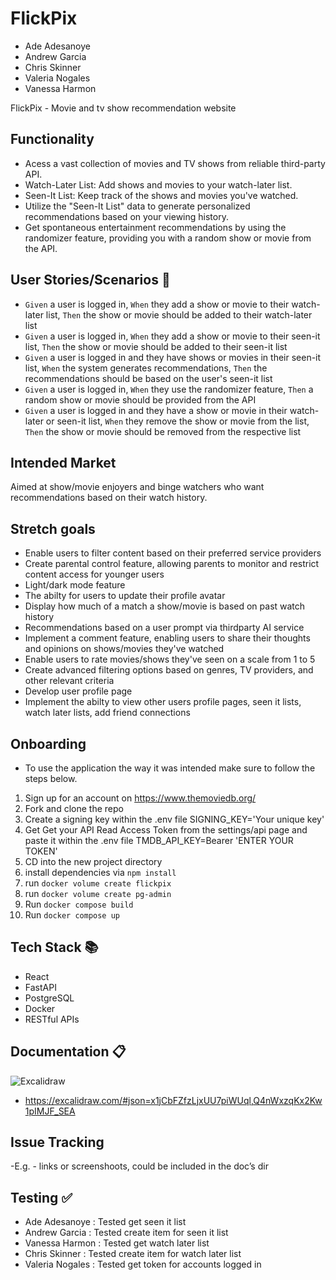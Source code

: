 # FlickPix

- Ade Adesanoye
- Andrew Garcia
- Chris Skinner
- Valeria Nogales
- Vanessa Harmon

FlickPix - Movie and tv show recommendation website

## Functionality

- Acess a vast collection of movies and TV shows from  reliable third-party API.
- Watch-Later List: Add shows and movies to your watch-later list.
- Seen-It List: Keep track of the shows and movies you've watched.
- Utilize the "Seen-It List" data to generate personalized recommendations based on your viewing history.
- Get spontaneous entertainment recommendations by using the randomizer feature, providing you with a random show or movie from the API.

## User Stories/Scenarios :cucumber:

- `Given` a user is logged in, `When` they add a show or movie to their watch-later list, `Then` the show or movie should be added to their watch-later list
- `Given` a user is logged in, `When` they add a show or movie to their seen-it list, `Then` the show or movie should be added to their seen-it list
- `Given` a user is logged in and they have shows or movies in their seen-it list, `When` the system generates recommendations, `Then` the recommendations should be based on the user's seen-it list
- `Given` a user is logged in, `When` they use the randomizer feature, `Then` a random show or movie should be provided from the API
- `Given` a user is logged in and they have a show or movie in their watch-later or seen-it list, `When` they remove the show or movie from the list, `Then` the show or movie should be removed from the respective list

## Intended Market

Aimed at show/movie enjoyers and binge watchers who want recommendations based on their watch history.

## Stretch goals

- Enable users to filter content based on their preferred service providers
- Create parental control feature, allowing parents to monitor and restrict content access for younger users
- Light/dark mode feature
- The abilty for users to update their profile avatar
- Display how much of a match a show/movie is based on past watch history
- Recommendations based on a user prompt via thirdparty AI service
- Implement a comment feature, enabling users to share their thoughts and opinions on shows/movies they've watched
- Enable users to rate movies/shows they've seen on a scale from 1 to 5
- Create advanced filtering options based on genres, TV providers, and other relevant criteria
- Develop user profile page
- Implement the abilty to view other users profile pages, seen it lists, watch later lists, add friend connections

## Onboarding

- To use the application the way it was intended make sure to follow the steps below.

1. Sign up for an account on https://www.themoviedb.org/
2. Fork and clone the repo
3. Create a signing key within the .env file
  SIGNING_KEY='Your unique key'
4. Get Get your API Read Access Token from the settings/api page and paste it within the .env file
  TMDB_API_KEY=Bearer 'ENTER YOUR TOKEN'
5. CD into the new project directory
6. install dependencies via `npm install`
7. run `docker volume create flickpix`
8. run `docker volume create pg-admin`
9. Run `docker compose build`
10. Run `docker compose up`

## Tech Stack :books:

- React
- FastAPI
- PostgreSQL
- Docker
- RESTful APIs

## Documentation :clipboard:

![Excalidraw](docs/FlickPix%20Excalidraw.png)

- https://excalidraw.com/#json=x1jCbFZfzLjxUU7piWUql,Q4nWxzqKx2Kw1pIMJF_SEA




## Issue Tracking

-E.g. - links or screenshoots, could be included in the doc’s dir

## Testing :white_check_mark:

- Ade Adesanoye : Tested get seen it list
- Andrew Garcia : Tested create item for seen it list
- Vanessa Harmon : Tested get watch later list
- Chris Skinner : Tested create item for watch later list
- Valeria Nogales : Tested get token for accounts logged in
